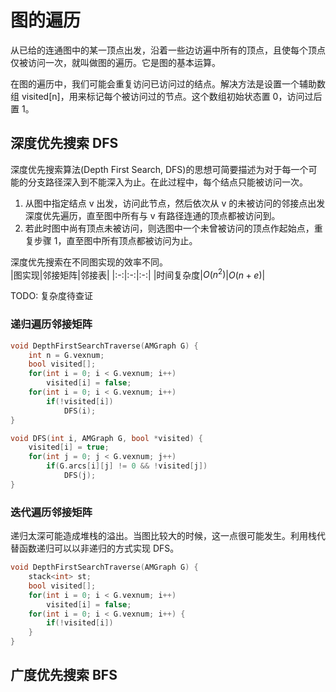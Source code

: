 # 图的遍历

从已给的连通图中的某一顶点出发，沿着一些边访遍中所有的顶点，且使每个顶点仅被访问一次，就叫做图的遍历。它是图的基本运算。

在图的遍历中，我们可能会重复访问已访问过的结点。解决方法是设置一个辅助数组 visited[n]，用来标记每个被访问过的节点。这个数组初始状态置 0，访问过后置 1。

## 深度优先搜索 DFS

深度优先搜索算法(Depth First Search, DFS)的思想可简要描述为对于每一个可能的分支路径深入到不能深入为止。在此过程中，每个结点只能被访问一次。

1. 从图中指定结点 v 出发，访问此节点，然后依次从 v 的未被访问的邻接点出发深度优先遍历，直至图中所有与 v 有路径连通的顶点都被访问到。
2. 若此时图中尚有顶点未被访问，则选图中一个未曾被访问的顶点作起始点，重复步骤 1，直至图中所有顶点都被访问为止。

深度优先搜索在不同图实现的效率不同。  
|图实现|邻接矩阵|邻接表|
|:-:|:-:|:-:|
|时间复杂度|$O(n^2)$|$O(n+e)$|

TODO: 复杂度待查证

### 递归遍历邻接矩阵

```cpp
void DepthFirstSearchTraverse(AMGraph G) {
    int n = G.vexnum;
    bool visited[];
    for(int i = 0; i < G.vexnum; i++)
        visited[i] = false;
    for(int i = 0; i < G.vexnum; i++)
        if(!visited[i])
            DFS(i);
}

void DFS(int i, AMGraph G, bool *visited) {
    visited[i] = true;
    for(int j = 0; j < G.vexnum; j++)
        if(G.arcs[i][j] != 0 && !visited[j])
            DFS(j);
}
```

### 迭代遍历邻接矩阵

递归太深可能造成堆栈的溢出。当图比较大的时候，这一点很可能发生。利用栈代替函数递归可以以非递归的方式实现 DFS。

```cpp
void DepthFirstSearchTraverse(AMGraph G) {
    stack<int> st;
    bool visited[];
    for(int i = 0; i < G.vexnum; i++)
        visited[i] = false;
    for(int i = 0; i < G.vexnum; i++) {
        if(!visited[i])
    }
}
```

## 广度优先搜索 BFS


